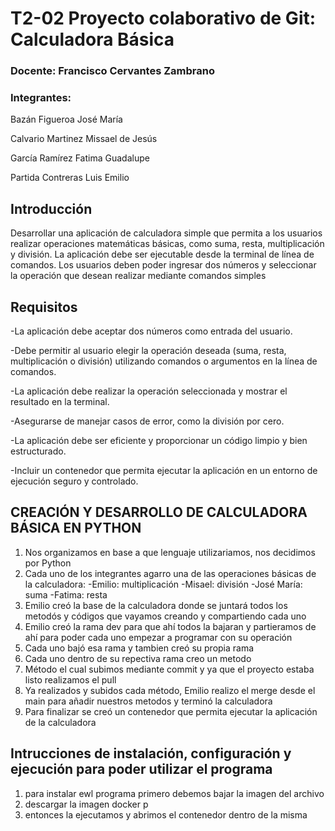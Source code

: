 
# T2-02 Proyecto colaborativo de Git: Calculadora Básica

### Docente: Francisco Cervantes Zambrano

### Integrantes:

  Bazán Figueroa José María
  
  Calvario Martinez Missael de Jesús
  
  García Ramírez Fatima Guadalupe
  
  Partida Contreras Luis Emilio

## Introducción

Desarrollar una aplicación de calculadora simple que permita a los usuarios realizar operaciones matemáticas básicas, como suma, resta, multiplicación y división. La aplicación debe ser ejecutable desde la terminal de línea de comandos. Los usuarios deben poder ingresar dos números y seleccionar la operación que desean realizar mediante comandos simples

## Requisitos

-La aplicación debe aceptar dos números como entrada del usuario.

-Debe permitir al usuario elegir la operación deseada (suma, resta, multiplicación o división) utilizando comandos o argumentos en la línea de comandos.

-La aplicación debe realizar la operación seleccionada y mostrar el resultado en la terminal.

-Asegurarse de manejar casos de error, como la división por cero.

-La aplicación debe ser eficiente y proporcionar un código limpio y bien estructurado.

-Incluir un contenedor que permita ejecutar la aplicación en un entorno de ejecución seguro y controlado.

## CREACIÓN Y DESARROLLO DE CALCULADORA BÁSICA EN PYTHON

1. Nos organizamos en base a que lenguaje utilizariamos, nos decidimos por Python
2. Cada uno de los integrantes agarro una de las operaciones básicas de la calculadora:
   -Emilio: multiplicación
   -Misael: división
   -José María: suma
   -Fatima: resta
3. Emilio creó la base de la calculadora donde se juntará todos los metodós y códigos que vayamos creando y compartiendo cada uno
4. Emilio creó la rama dev para que ahí todos la bajaran y partieramos de ahí para poder cada uno empezar a programar con su operación
5. Cada uno bajó esa rama y tambien creó su propia rama
6. Cada uno dentro de su repectiva rama creo un metodo
7. Método el cual subimos mediante commit y ya que el proyecto estaba listo realizamos  el pull
8. Ya realizados y subidos cada método, Emilio realizo el merge desde el main para añadir nuestros metodos y terminó la calculadora
9. Para finalizar se creó un contenedor que permita ejecutar la aplicación de la calculadora

## Intrucciones de instalación, configuración y ejecución para poder utilizar el programa

1. para instalar ewl programa primero debemos bajar la imagen del archivo
2. descargar la imagen docker p
3. entonces la ejecutamos y abrimos el contenedor dentro de la misma
